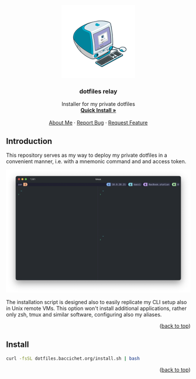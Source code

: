 <!-- Improved compatibility of back to top link: See: https://github.com/othneildrew/Best-README-Template/pull/73 -->
<a id="readme-top"></a>
<!--
*** Thanks for checking out the Best-README-Template. If you have a suggestion
*** that would make this better, please fork the repo and create a pull request
*** or simply open an issue with the tag "enhancement".
*** Don't forget to give the project a star!
*** Thanks again! Now go create something AMAZING! :D
-->


<!-- PROJECT LOGO -->
<br />
<div align="center">
  <a href="https://github.com/GiovanniBaccichet/dotfiles-install">
    <img src="images/logo.png" alt="Logo" width="200" height="200">
  </a>

  <h3 align="center">dotfiles relay</h3>

  <p align="center">
    Installer for my private dotfiles
    <br />
    <a href="#Install"><strong>Quick Install »</strong></a>
    <br />
    <br />
    <a href="https://baccichet.org">About Me</a>
    ·
    <a href="https://github.com/GiovanniBaccichet/dotfiles-install/issues/">Report Bug</a>
    ·
    <a href="https://github.com/GiovanniBaccichet/dotfiles-install/issues/">Request Feature</a>
  </p>
</div>


## Introduction

This repository serves as my way to deploy my private dotfiles in a convenient manner, i.e. with a mnemonic command and and access token.

![Screenshot](images/screenshot.png)

The installation script is designed also to easily replicate my CLI setup also in Unix remote VMs. This option won't install additional applications, rather only zsh, tmux and similar software, configuring also my aliases.

<p align="right">(<a href="#readme-top">back to top</a>)</p>

## Install

```bash
curl -fsSL dotfiles.baccichet.org/install.sh | bash
```

<p align="right">(<a href="#readme-top">back to top</a>)</p>
